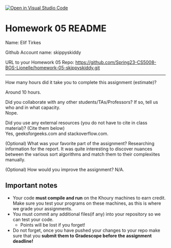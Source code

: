 [![Open in Visual Studio Code](https://classroom.github.com/assets/open-in-vscode-c66648af7eb3fe8bc4f294546bfd86ef473780cde1dea487d3c4ff354943c9ae.svg)](https://classroom.github.com/online_ide?assignment_repo_id=10414637&assignment_repo_type=AssignmentRepo)
# Homework 05 README

Name: Elif Tirkes

Github Account name: skippyskiddy

URL to your Homework 05 Repo: https://github.com/Spring23-CS5008-BOS-Lionelle/homework-05-skippyskiddy.git

---

How many hours did it take you to complete this assignment (estimate)? 

Around 10 hours.

Did you collaborate with any other students/TAs/Professors? If so, tell us who and in what capacity.  
Nope.


Did you use any external resources (you do not have to cite in class material)? (Cite them below)  
Yes, geeksforgeeks.com and stackoverflow.com. 


(Optional) What was your favorite part of the assignment? 
Researching information for the report. It was quite interesting to discover nuances between the various sort algorithms and match them to their complexiites manually. 

(Optional) How would you improve the assignment? 
N/A.



## Important notes

* Your code **must compile and run** on the Khoury machines to earn credit. Make sure you test your programs on these machines, as this is where we grade your assignments.
* You must commit any additional files(if any) into your repository so we can test your code.
  * Points will be lost if you forget!
* Do not forget, once you have pushed your changes to your repo make sure that you **submit them to Gradescope before the assignment deadline!**

